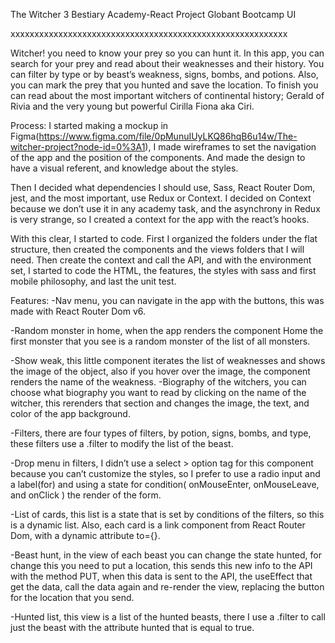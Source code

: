 The Witcher 3 Bestiary
Academy-React Project 
Globant Bootcamp UI

xxxxxxxxxxxxxxxxxxxxxxxxxxxxxxxxxxxxxxxxxxxxxxxxxxxxxxxxxx

Witcher! you need to know your prey so you can hunt it.
In this app, you can search for your prey and read about their weaknesses and their history. You can filter by type or by beast’s weakness, signs, bombs, and potions. Also, you can mark the prey that you hunted and save the location. To finish you can read about the most important witchers of continental history; Gerald of Rivia and the very young but powerful Cirilla Fiona aka Ciri.

Process:
I started making a mockup in Figma(https://www.figma.com/file/0pMunuIUyLKQ86hqB6u14w/The-witcher-project?node-id=0%3A1), I made wireframes to set the navigation of the app and the position of the components. And made the design to have a visual referent, and knowledge about the styles.

Then I decided what dependencies I should use, Sass, React Router Dom, jest, and the most important, use Redux or Context. I decided on Context because we don’t use it in any academy task, and the asynchrony in Redux is very strange, so I created a context for the app with the react’s hooks.

With this clear, I started to code. First I organized the folders under the flat structure, then created the components and the views folders that I will need. Then create the context and call the API, and with the environment set, I started to code the HTML, the features, the styles with sass and first mobile philosophy, and last the unit test.

Features:
-Nav menu, you can navigate in the app with the buttons, this was made with React Router Dom v6.

-Random monster in home, when the app renders the component Home the first monster that you see is a random monster of the list of all monsters.

-Show weak, this little component iterates the list of weaknesses and shows the image of the object, also if you hover over the image, the component renders the name of the weakness.
-Biography of the witchers, you can choose what biography you want to read by clicking on the name of the witcher, this rerenders that section and changes the image, the text, and color of the app background.

-Filters, there are four types of filters, by potion, signs, bombs, and type, these filters use a .filter to modify the list of the beast.

-Drop menu in filters, I didn’t use a select > option tag for this component because you can’t customize the styles, so I prefer to use a radio input and a label(for) and using a state for condition( onMouseEnter, onMouseLeave, and onClick ) the render of the form.

-List of cards, this list is a state that is set by conditions of the filters, so this is a dynamic list. Also, each card is a link component from React Router Dom, with a dynamic attribute to={}.

-Beast hunt, in the view of each beast you can change the state hunted, for change this you need to put a location, this sends this new info to the API with the method PUT, when this data is sent to the API, the useEffect that get the data, call the data again and re-render the view, replacing the button for the location that you send.

-Hunted list, this view is a list of the hunted beasts, there I use a .filter to call just the beast with the attribute hunted that is equal to true.
